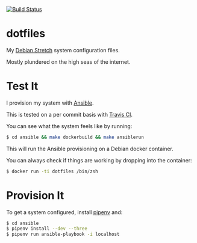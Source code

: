 [![Build Status](https://travis-ci.org/lwm/dotfiles.svg?branch=master)](https://travis-ci.org/lwm/dotfiles)

# dotfiles

My [Debian Stretch] system configuration files.

[Debian Stretch]: https://www.debian.org/

Mostly plundered on the high seas of the internet.

# Test It

I provision my system with [Ansible].

[Ansible]: https://docs.ansible.com/

This is tested on a per commit basis with [Travis CI].

[Travis CI]: https://travis-ci.org/lwm/dotfiles/builds/

You can see what the system feels like by running:

```bash
$ cd ansible && make dockerbuild && make ansiblerun
```

This will run the Ansible provisioning on a Debian docker container.

You can always check if things are working by dropping into the container:

```bash
$ docker run -ti dotfiles /bin/zsh
```

# Provision It

To get a system configured, install [pipenv] and:

[pipenv]: https://docs.pipenv.org/install.html#fancy-installation-of-pipenv

```bash
$ cd ansible
$ pipenv install --dev --three
$ pipenv run ansible-playbook -i localhost
```
